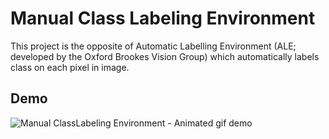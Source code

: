 # Manual Class Labeling Environment

This project is the opposite of Automatic Labelling Environment (ALE; developed by the Oxford Brookes Vision Group) which automatically labels class on each pixel in image. 

## Demo


![Manual ClassLabeling Environment - Animated gif demo](demo/demo2.gif)
